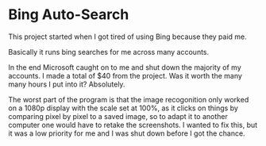 # Bing Auto-Search

This project started when I got tired of using Bing because they paid me.

Basically it runs bing searches for me across many accounts.

In the end Microsoft caught on to me and shut down the majority of my accounts. I made a total of $40 from the project. Was it worth the many many hours I put into it? Absolutely.

The worst part of the program is that the image recogonition only worked on a 1080p display with the scale set at 100%, as it clicks on things by comparing pixel by pixel to a saved image, so to adapt it to another computer one would have to retake the screenshots. I wanted to fix this, but it was a low priority for me and I was shut down before I got the chance.
